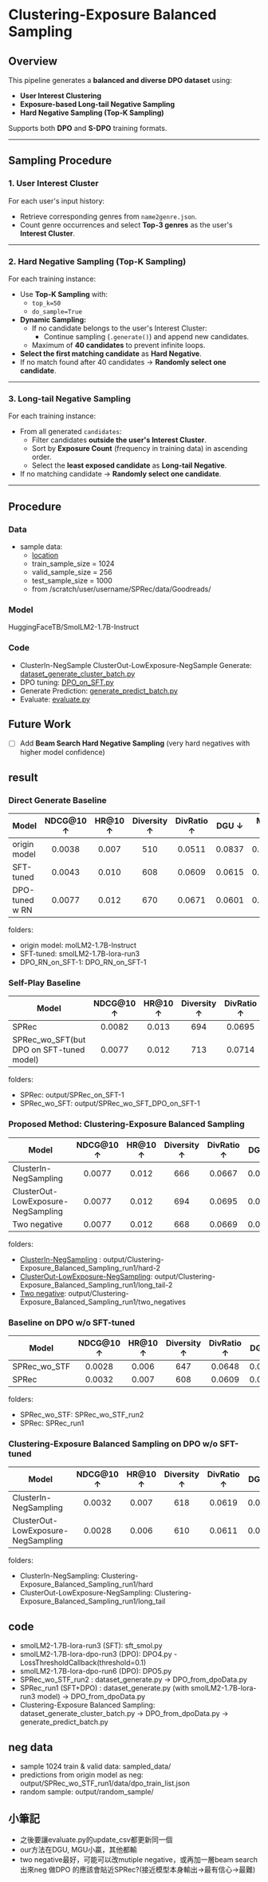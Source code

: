 # Clustering-Exposure Balanced Sampling
## Overview

This pipeline generates a **balanced and diverse DPO dataset** using:
- **User Interest Clustering**
- **Exposure-based Long-tail Negative Sampling**
- **Hard Negative Sampling (Top-K Sampling)**

Supports both **DPO** and **S-DPO** training formats.

---

## Sampling Procedure

### 1. User Interest Cluster

For each user's input history:
- Retrieve corresponding genres from `name2genre.json`.
- Count genre occurrences and select **Top-3 genres** as the user's **Interest Cluster**.

---

### 2. Hard Negative Sampling (Top-K Sampling)

For each training instance:
- Use **Top-K Sampling** with:
  - `top_k=50`
  - `do_sample=True`
- **Dynamic Sampling:**
  - If no candidate belongs to the user's Interest Cluster:
    - Continue sampling (`.generate()`) and append new candidates.
  - Maximum of **40 candidates** to prevent infinite loops.
- **Select the first matching candidate** as **Hard Negative**.
- If no match found after 40 candidates → **Randomly select one candidate**.

---

### 3. Long-tail Negative Sampling

For each training instance:
- From all generated `candidates`:
  - Filter candidates **outside the user's Interest Cluster**.
  - Sort by **Exposure Count** (frequency in training data) in ascending order.
  - Select the **least exposed candidate** as **Long-tail Negative**.
- If no matching candidate → **Randomly select one candidate**.

---

## Procedure
### Data
- sample data: 
  - [location](./sampled_data)
  - train_sample_size = 1024
  - valid_sample_size = 256
  - test_sample_size = 1000
  - from /scratch/user/username/SPRec/data/Goodreads/

### Model
HuggingFaceTB/SmolLM2-1.7B-Instruct

### Code
- ClusterIn-NegSample  ClusterOut-LowExposure-NegSample Generate: [dataset_generate_cluster_batch.py](dataset_generate_cluster_batch.py)
- DPO tuning: [DPO_on_SFT.py](DPO_on_SFT.py)
- Generate Prediction: [generate_predict_batch.py](generate_predict_batch.py)
- Evaluate: [evaluate.py](evaluate.py)

## Future Work

- [ ] Add **Beam Search Hard Negative Sampling** (very hard negatives with higher model confidence)


## result

### Direct Generate Baseline
| Model                     | NDCG@10 ↑ | HR@10 ↑ | Diversity ↑ | DivRatio ↑ | DGU ↓  | MGU ↓  | ORRatio ↓ | Predict_NotIn_Ratio ↓ |
|---------------------------|:--------:|:------:|:---------:|:--------:|:-----:|:-----:|:-------:| :-------:|
| origin model              | 0.0038   | 0.007  |   510     | 0.0511   | 0.0837 | 0.0179 | 0.1254  | 0.451 |
| SFT-tuned                 | 0.0043   | 0.010  |   608     | 0.0609   | 0.0615 | 0.0163 | 0.0707  | 0.551 |
| DPO-tuned w RN            | 0.0077   | 0.012  |   670     | 0.0671   | 0.0601 | 0.0161 | 0.0648  | 0.624 |

folders:
- origin model: molLM2-1.7B-Instruct
- SFT-tuned: smolLM2-1.7B-lora-run3
- DPO_RN_on_SFT-1: DPO_RN_on_SFT-1

### Self-Play Baseline

| Model                     | NDCG@10 ↑ | HR@10 ↑ | Diversity ↑ | DivRatio ↑ | DGU ↓  | MGU ↓  | ORRatio ↓ | Predict_NotIn_Ratio ↓ |
|---------------------------|:--------:|:------:|:---------:|:--------:|:-----:|:-----:|:-------:|:-------:|
| SPRec                                        | 0.0082   | 0.013  |   694     | 0.0695   | 0.0618 | 0.0153 | 0.0586  | 0.671 |
| SPRec_wo_SFT(but DPO on SFT-tuned model)     | 0.0077   | 0.012  |   713     | 0.0714   | 0.0585 | 0.0148 | 0.0622  | 0.714 |

folders:
- SPRec: output/SPRec_on_SFT-1
- SPRec_wo_SFT: output/SPRec_wo_SFT_DPO_on_SFT-1

### Proposed Method: Clustering-Exposure Balanced Sampling

| Model                                  | NDCG@10 ↑ | HR@10 ↑ | Diversity ↑ | DivRatio ↑ | DGU ↓  | MGU ↓  | ORRatio ↓ | Predict_NotIn_Ratio ↓ |
|----------------------------------------|:--------:|:------:|:---------:|:--------:|:-----:|:-----:|:-------:|:-------:|
| ClusterIn-NegSampling                  | 0.0077   | 0.012  |    666    | 0.0667   | 0.0593 | 0.0149 | 0.0631  | 0.687 |
| ClusterOut-LowExposure-NegSampling     | 0.0077   | 0.012  |    694    | 0.0695   | 0.0603 | 0.0155 | 0.0620  | 0.652 |
| Two negative                           | 0.0077   | 0.012  |    668    | 0.0669   | 0.0597 | 0.0148 | 0.0615  | 0.685 |

folders:
- [ClusterIn-NegSampling](./output/Clustering-Exposure_Balanced_Sampling_run1/hard-2) : output/Clustering-Exposure_Balanced_Sampling_run1/hard-2
- [ClusterOut-LowExposure-NegSampling](./output/Clustering-Exposure_Balanced_Sampling_run1/long_tail-2): output/Clustering-Exposure_Balanced_Sampling_run1/long_tail-2
- [Two negative](./output/Clustering-Exposure_Balanced_Sampling_run1/two_negatives): output/Clustering-Exposure_Balanced_Sampling_run1/two_negatives


### Baseline on DPO w/o SFT-tuned

| Model                         | NDCG@10 ↑ | HR@10 ↑ | Diversity ↑ | DivRatio ↑ | DGU ↓  | MGU ↓  | ORRatio ↓ | Predict_NotIn_Ratio ↓ |
|-------------------------------|:--------:|:------:|:---------:|:--------:|:-----:|:-----:|:-------:|:-------:|
| SPRec_wo_STF                  | 0.0028   | 0.006  |   647     | 0.0648   | 0.0721 | 0.0165 | 0.0738  |
| SPRec                         | 0.0032   | 0.007  |   608     | 0.0609   | 0.0797 | 0.0172 | 0.1004  | 0.542 |

folders:
- SPRec_wo_STF: SPRec_wo_STF_run2
- SPRec: SPRec_run1

### Clustering-Exposure Balanced Sampling on DPO w/o SFT-tuned
| Model                                            | NDCG@10 ↑ | HR@10 ↑ | Diversity ↑ | DivRatio ↑ | DGU ↓  | MGU ↓  | ORRatio ↓ |
|--------------------------------------------------|:--------:|:------:|:---------:|:--------:|:-----:|:-----:|:-------:|
| ClusterIn-NegSampling                            | 0.0032   | 0.007  |    618    | 0.0619   | 0.0768 | 0.0167 | 0.0940  |
| ClusterOut-LowExposure-NegSampling               | 0.0028   | 0.006  |    610    | 0.0611   | 0.0799 | 0.0172 | 0.1166  |

folders:
- ClusterIn-NegSampling: Clustering-Exposure_Balanced_Sampling_run1/hard
- ClusterOut-LowExposure-NegSampling: Clustering-Exposure_Balanced_Sampling_run1/long_tail

## code
- smolLM2-1.7B-lora-run3 (SFT): sft_smol.py
- smolLM2-1.7B-lora-dpo-run3 (DPO): DPO4.py - LossThresholdCallback(threshold=0.1)
- smolLM2-1.7B-lora-dpo-run6 (DPO): DPO5.py
- SPRec_wo_STF_run2  : dataset_generate.py $\rightarrow$ DPO_from_dpoData.py
- SPRec_run1 (SFT+DPO)  : dataset_generate.py (with smolLM2-1.7B-lora-run3 model) $\rightarrow$ DPO_from_dpoData.py
- Clustering-Exposure Balanced Sampling: dataset_generate_cluster_batch.py $\rightarrow$ DPO_from_dpoData.py $\rightarrow$ generate_predict_batch.py

## neg data
- sample 1024 train & valid data: sampled_data/
- predictions from origin model as neg: output/SPRec_wo_STF_run1/data/dpo_train_list.json
- random sample: output/random_sample/


## 小筆記
- 之後要讓evaluate.py的update_csv都更新同一個
- our方法在DGU, MGU小贏，其他都輸
- two negative最好，可能可以改mutiple negative，或再加一層beam search出來neg 做DPO 的應該會貼近SPRec?(接近模型本身輸出->最有信心->最難)

